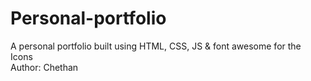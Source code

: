 # Personal-portfolio
A personal portfolio built using HTML, CSS, JS &amp; font awesome for the Icons
<br>
Author: Chethan 
